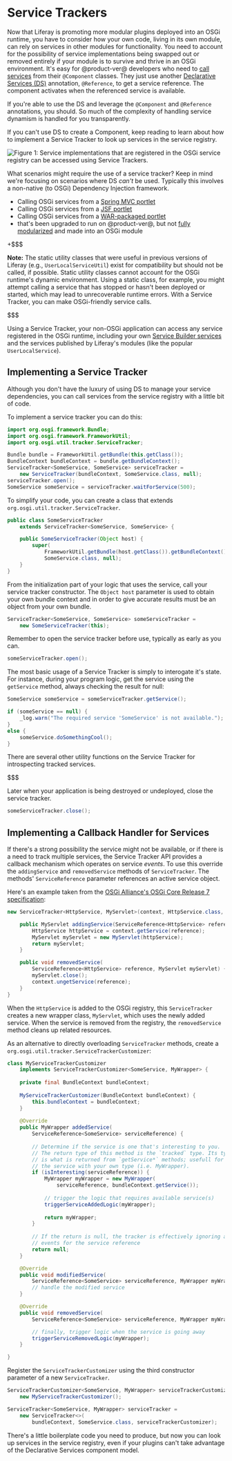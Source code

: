 # Service Trackers [](id=service-trackers)

Now that Liferay is promoting more modular plugins deployed into an OSGi runtime, you have to consider how your own code, living in its own module, can rely on services in other modules for functionality. You need to account for the possibility of service implementations being swapped out or removed entirely if your module is to survive and thrive in an OSGi environment. It's easy for @product-ver@ developers who need to [call services](/develop/tutorials/-/knowledge_base/7-0/finding-and-invoking-liferay-services) from their `@Component` classes. They just use another [Declarative Services (DS)](https://osgi.org/specification/osgi.cmpn/7.0.0/service.component.html)
annotation, `@Reference`, to get a service reference. The component activates when the referenced service is available. 

If you're able to use the DS and leverage the `@Component` and `@Reference` annotations, you should. So much of the complexity of handling service dynamism is handled for you transparently.

If you can't use DS to create a Component, keep reading to learn about how to implement a Service Tracker to look up services in the service registry. 

![Figure 1: Service implementations that are registered in the OSGi service registry can be accessed using Service Trackers.](../../images/service-registry.png)

What scenarios might require the use of a service tracker? Keep in mind we're focusing on scenarios where DS _can't_ be used. Typically this involves a non-native (to OSGi) Dependency Injection framework.

-  Calling OSGi services from a [Spring MVC portlet](/develop/tutorials/-/knowledge_base/7-0/spring-mvc)
-  Calling OSGi services from a [JSF portlet](/develop/tutorials/-/knowledge_base/7-0/jsf-portlets-with-liferay-faces)
-  Calling OSGi services from a [WAR-packaged portlet](/develop/tutorials/-/knowledge_base/7-0/upgrading-plugins-to-liferay-7)
  -  that's been upgraded to run on @product-ver@, but not [fully modularized](/develop/tutorials/-/knowledge_base/7-0/modularizing-an-existing-portlet) and made into an OSGi module

+$$$

**Note:**  The static utility classes that were useful in previous versions of Liferay (e.g., `UserLocalServiceUtil`) exist for compatibility but should not be called, if possible.  Static utility classes cannot account for the OSGi runtime's dynamic environment. Using a static class, for example, you might attempt calling a service that has stopped or hasn't been deployed or started, which may lead to unrecoverable runtime errors. With a Service Tracker, you can make OSGi-friendly service calls.

$$$

Using a Service Tracker, your non-OSGi application can access any service registered in the OSGi runtime, including your own [Service Builder services](/develop/tutorials/-/knowledge_base/7-0/what-is-service-builder) and the services published by Liferay's modules (like the popular `UserLocalService`).

## Implementing a Service Tracker [](id=implementing-a-service-tracker)

Although you don't have the luxury of using DS to manage your service dependencies, you can call services from the service registry with a little bit of code.

To implement a service tracker you can do this:

```java
import org.osgi.framework.Bundle;
import org.osgi.framework.FrameworkUtil;
import org.osgi.util.tracker.ServiceTracker;

Bundle bundle = FrameworkUtil.getBundle(this.getClass());
BundleContext bundleContext = bundle.getBundleContext();
ServiceTracker<SomeService, SomeService> serviceTracker =
    new ServiceTracker(bundleContext, SomeService.class, null);
serviceTracker.open();
SomeService someService = serviceTracker.waitForService(500);
```

To simplify your code, you can create a class that extends `org.osgi.util.tracker.ServiceTracker`.

```java
public class SomeServiceTracker
    extends ServiceTracker<SomeService, SomeService> {

    public SomeServiceTracker(Object host) {
        super(
            FrameworkUtil.getBundle(host.getClass()).getBundleContext(),
            SomeService.class, null);
    }
}
```

From the initialization part of your logic that uses the service, call your service tracker constructor. The `Object host` parameter is used to obtain your own bundle context and in order to give accurate results must be an object from your own bundle.

```java
ServiceTracker<SomeService, SomeService> someServiceTracker =
    new SomeServiceTracker(this);
```

Remember to open the service tracker before use, typically as early as you can. 

```java
someServiceTracker.open();
```

The most basic usage of a Service Tracker is simply to interogate it's state. For instance, during your program logic, get the service using the `getService` method, always checking the result for null:

```java
SomeService someService = someServiceTracker.getService();

if (someService == null) {
    _log.warn("The required service 'SomeService' is not available.");
}
else {
    someService.doSomethingCool();
}
```

There are several other utility functions on the Service Tracker for introspecting tracked services.

$$$

Later when your application is being destroyed or undeployed, close the service tracker. 

```java
someServiceTracker.close();
```

## Implementing a Callback Handler for Services [](id=implementing-a-callback-handler-for-services)

If there's a strong possibility the service might not be available, or if there is a need to track multiple services, the Service Tracker API provides a callback mechanism which operates on service _events_. To use this override the `addingService` and `removedService` methods of `ServiceTracker`. The methods' `ServiceReference` parameter references an active service object. 

Here's an example taken from the [OSGi Alliance's OSGi Core Release 7 specification](https://osgi.org/specification/osgi.core/7.0.0/util.tracker.html#d0e51991):

```java
new ServiceTracker<HttpService, MyServlet>(context, HttpService.class, null) {

    public MyServlet addingService(ServiceReference<HttpService> reference) {
        HttpService httpService = context.getService(reference);
        MyServlet myServlet = new MyServlet(httpService);
        return myServlet;
    }

    public void removedService(
        ServiceReference<HttpService> reference, MyServlet myServlet) {
        myServlet.close();
        context.ungetService(reference);
    }
}
```

When the `HttpService` is added to the OSGi registry, this `ServiceTracker` creates a new wrapper class, `MyServlet`, which uses the newly added service. When the service is removed from the registry, the `removedService` method cleans up related resources. 

As an alternative to directly overloading `ServiceTracker` methods, create a `org.osgi.util.tracker.ServiceTrackerCustomizer`: 

```java
class MyServiceTrackerCustomizer 
    implements ServiceTrackerCustomizer<SomeService, MyWrapper> {
    
    private final BundleContext bundleContext;
    
    MyServiceTrackerCustomizer(BundleContext bundleContext) {
        this.bundleContext = bundleContext;
    }
    
    @Override
    public MyWrapper addedService(
        ServiceReference<SomeService> serviceReference) {
        
        // Determine if the service is one that's interesting to you.
        // The return type of this method is the `tracked` type. Its type 
        // is what is returned from `getService*` methods; usefull for wrapping 
        // the service with your own type (i.e. MyWrapper).
        if (isInteresting(serviceReference)) {
            MyWrapper myWrapper = new MyWrapper(
                serviceReference, bundleContext.getService());
            
            // trigger the logic that requires available service(s)
            triggerServiceAddedLogic(myWrapper);
            
            return myWrapper;
        }
        
        // If the return is null, the tracker is effectively ignoring any further
        // events for the service reference
        return null;
    }

    @Override
    public void modifiedService(
        ServiceReference<SomeService> serviceReference, MyWrapper myWrapper) {
        // handle the modified service
    }

    @Override
    public void removedService(
        ServiceReference<SomeService> serviceReference, MyWrapper myWrapper) {

        // finally, trigger logic when the service is going away
        triggerServiceRemovedLogic(myWrapper);
	}

}
```

Register the `ServiceTrackerCustomizer` using the third constructor parameter of a new `ServiceTracker`.

```java
ServiceTrackerCustomizer<SomeService, MyWrapper> serviceTrackerCustomizer =
    new MyServiceTrackerCustomizer();

ServiceTracker<SomeService, MyWrapper> serviceTracker = 
    new ServiceTracker<>(
    	bundleContext, SomeService.class, serviceTrackerCustomizer);
```

There's a little boilerplate code you need to produce, but now you can look up services in the service registry, even if your plugins can't take advantage of the Declarative Services component model. 

